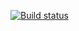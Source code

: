 [![Build status](https://ci.appveyor.com/api/projects/status/1q76j6n60hixrwmw?svg=true)](https://ci.appveyor.com/project/DianaBasenkova/autom2-task3)
